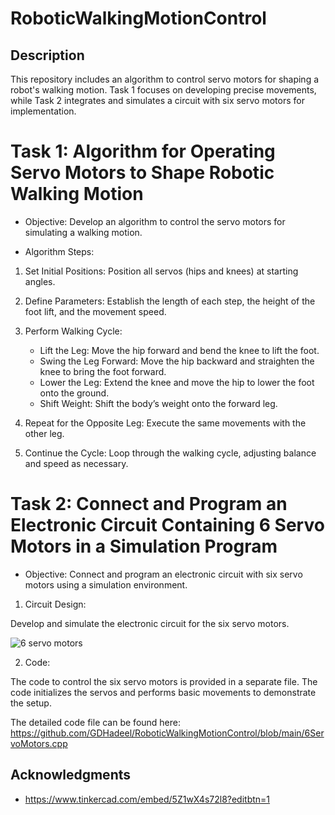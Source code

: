 # RoboticWalkingMotionControl

## Description
This repository includes an algorithm to control servo motors for shaping a robot's walking motion. Task 1 focuses on developing precise movements, while Task 2 integrates and simulates a circuit with six servo motors for implementation.

# Task 1: Algorithm for Operating Servo Motors to Shape Robotic Walking Motion
* Objective: Develop an algorithm to control the servo motors for simulating a walking motion.

* Algorithm Steps:
  
1. Set Initial Positions: Position all servos (hips and knees) at starting angles.
   
3. Define Parameters: Establish the length of each step, the height of the foot lift, and the movement speed.
   
5. Perform Walking Cycle:
   - Lift the Leg: Move the hip forward and bend the knee to lift the foot.
   - Swing the Leg Forward: Move the hip backward and straighten the knee to bring the foot forward.
   - Lower the Leg: Extend the knee and move the hip to lower the foot onto the ground.
   - Shift Weight: Shift the body’s weight onto the forward leg.
     
6. Repeat for the Opposite Leg: Execute the same movements with the other leg.
   
8. Continue the Cycle: Loop through the walking cycle, adjusting balance and speed as necessary.


# Task 2: Connect and Program an Electronic Circuit Containing 6 Servo Motors in a Simulation Program

* Objective: Connect and program an electronic circuit with six servo motors using a simulation environment.

1. Circuit Design:
   
Develop and simulate the electronic circuit for the six servo motors.

![6 servo motors](https://github.com/GDHadeel/RoboticWalkingMotionControl/assets/126657301/825dc10a-9be9-41ea-af0d-a68f8ddc271a)

2. Code:
   
The code to control the six servo motors is provided in a separate file. The code initializes the servos and performs basic movements to demonstrate the setup.

The detailed code file can be found here: https://github.com/GDHadeel/RoboticWalkingMotionControl/blob/main/6ServoMotors.cpp

## Acknowledgments

* https://www.tinkercad.com/embed/5Z1wX4s72l8?editbtn=1





